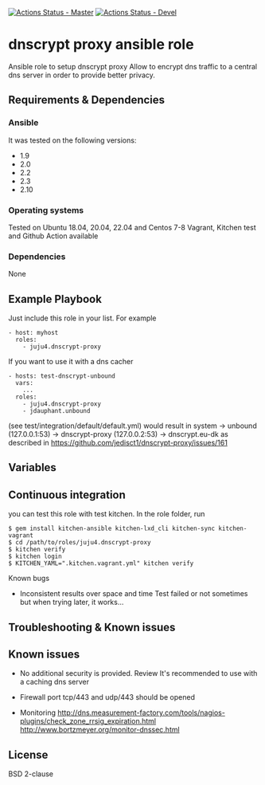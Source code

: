 [![Actions Status - Master](https://github.com/juju4/ansible-dnscrypt-proxy/workflows/AnsibleCI/badge.svg)](https://github.com/juju4/ansible-dnscrypt-proxy/actions?query=branch%3Amaster)
[![Actions Status - Devel](https://github.com/juju4/ansible-dnscrypt-proxy/workflows/AnsibleCI/badge.svg?branch=devel)](https://github.com/juju4/ansible-dnscrypt-proxy/actions?query=branch%3Adevel)

# dnscrypt proxy ansible role

Ansible role to setup dnscrypt proxy
Allow to encrypt dns traffic to a central dns server in order to provide better privacy.

## Requirements & Dependencies

### Ansible
It was tested on the following versions:
 * 1.9
 * 2.0
 * 2.2
 * 2.3
 * 2.10

### Operating systems

Tested on Ubuntu 18.04, 20.04, 22.04 and Centos 7-8
Vagrant, Kitchen test and Github Action available

### Dependencies

None

## Example Playbook

Just include this role in your list.
For example

```
- host: myhost
  roles:
    - juju4.dnscrypt-proxy
```

If you want to use it with a dns cacher
```
- hosts: test-dnscrypt-unbound
  vars:
    ...
  roles:
    - juju4.dnscrypt-proxy
    - jdauphant.unbound
```
(see test/integration/default/default.yml)
would result in
system -> unbound (127.0.0.1:53) -> dnscrypt-proxy (127.0.0.2:53) -> dnscrypt.eu-dk
as described in https://github.com/jedisct1/dnscrypt-proxy/issues/161


## Variables


## Continuous integration

you can test this role with test kitchen.
In the role folder, run
```
$ gem install kitchen-ansible kitchen-lxd_cli kitchen-sync kitchen-vagrant
$ cd /path/to/roles/juju4.dnscrypt-proxy
$ kitchen verify
$ kitchen login
$ KITCHEN_YAML=".kitchen.vagrant.yml" kitchen verify
```

Known bugs
* Inconsistent results over space and time
Test failed or not sometimes but when trying later, it works...

## Troubleshooting & Known issues

## Known issues

* No additional security is provided. Review
It's recommended to use with a caching dns server

* Firewall
port tcp/443 and udp/443 should be opened

* Monitoring
http://dns.measurement-factory.com/tools/nagios-plugins/check_zone_rrsig_expiration.html
http://www.bortzmeyer.org/monitor-dnssec.html

## License

BSD 2-clause
